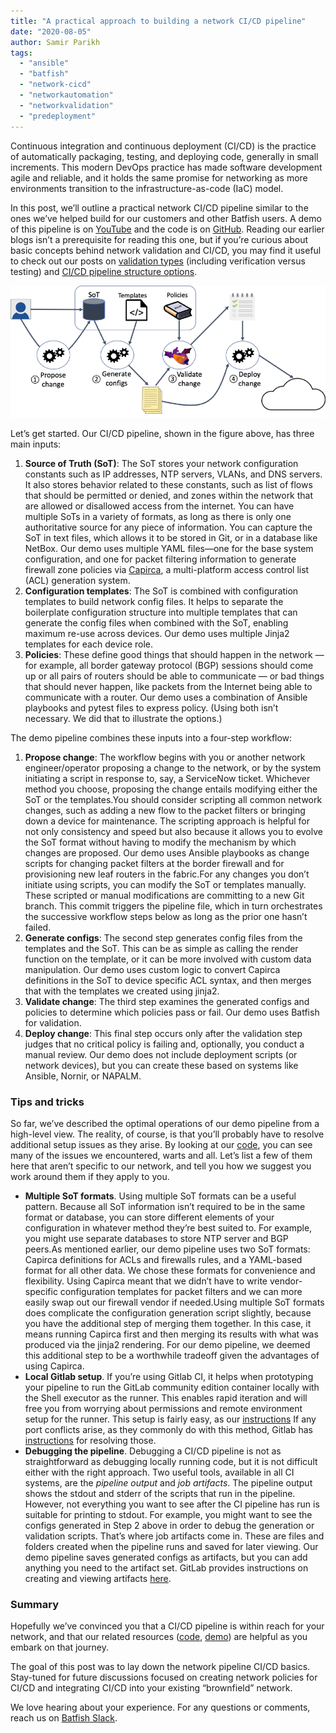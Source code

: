 ```yaml
---
title: "A practical approach to building a network CI/CD pipeline"
date: "2020-08-05"
author: Samir Parikh
tags:
  - "ansible"
  - "batfish"
  - "network-cicd"
  - "networkautomation"
  - "networkvalidation"
  - "predeployment"
---
```


Continuous integration and continuous deployment (CI/CD) is the practice of automatically packaging, testing, and deploying code, generally in small increments. This modern DevOps practice has made software development agile and reliable, and it holds the same promise for networking as more environments transition to the infrastructure-as-code (IaC) model.

In this post, we’ll outline a practical network CI/CD pipeline similar to the ones we’ve helped build for our customers and other Batfish users. A demo of this pipeline is on [YouTube](https://www.youtube.com/watch?v=ORFiReqaUzY) and the code is on [GitHub](https://github.com/batfish/af19-demo). Reading our earlier blogs isn’t a prerequisite for reading this one, but if you’re curious about basic concepts behind network validation and CI/CD, you may find it useful to check out our posts on [validation types](/2019/01/16/the-what-when-and-how-of-network-validation.html) (including verification versus testing) and [CI/CD pipeline structure options](/2019/03/15/designing-a-network-validation-pipeline.html).

<div class="img-background">
    <img src="/assets/images/ci_cd_pipeline.png" alt="Alt text" width="600px">
</div>

Let’s get started. Our CI/CD pipeline, shown in the figure above, has three main inputs:

1. **Source of Truth (SoT)**: The SoT stores your network configuration constants such as IP addresses, NTP servers, VLANs, and DNS servers. It also stores behavior related to these constants, such as list of flows that should be permitted or denied, and zones within the network that are allowed or disallowed access from the internet. You can have multiple SoTs in a variety of formats, as long as there is only one authoritative source for any piece of information. You can capture the SoT in text files, which allows it to be stored in Git, or in a database like NetBox. Our demo uses multiple YAML files—one for the base system configuration, and one for packet filtering information to generate firewall zone policies via [Capirca](https://github.com/google/capirca), a multi-platform access control list (ACL) generation system.
2. **Configuration templates**: The SoT is combined with configuration templates to build network config files. It helps to separate the boilerplate configuration structure into multiple templates that can generate the config files when combined with the SoT, enabling maximum re-use across devices. Our demo uses multiple Jinja2 templates for each device role.
3. **Policies**: These define good things that should happen in the network — for example, all border gateway protocol (BGP) sessions should come up or all pairs of routers should be able to communicate — or bad things that should never happen, like packets from the Internet being able to communicate with a router. Our demo uses a combination of Ansible playbooks and pytest files to express policy. (Using both isn’t necessary. We did that to illustrate the options.)

The demo pipeline combines these inputs into a four-step workflow:

1. **Propose change**: The workflow begins with you or another network engineer/operator proposing a change to the network, or by the system initiating a script in response to, say, a ServiceNow ticket. Whichever method you choose, proposing the change entails modifying either the SoT or the templates.You should consider scripting all common network changes, such as adding a new flow to the packet filters or bringing down a device for maintenance. The scripting approach is helpful for not only consistency and speed but also because it allows you to evolve the SoT format without having to modify the mechanism by which changes are proposed. Our demo uses Ansible playbooks as change scripts for changing packet filters at the border firewall and for provisioning new leaf routers in the fabric.For any changes you don’t initiate using scripts, you can modify the SoT or templates manually. These scripted or manual modifications are committing to a new Git branch. This commit triggers the pipeline file, which in turn orchestrates the successive workflow steps below as long as the prior one hasn’t failed.
2. **Generate configs**: The second step generates config files from the templates and the SoT. This can be as simple as calling the render function on the template, or it can be more involved with custom data manipulation. Our demo uses custom logic to convert Capirca definitions in the SoT to device specific ACL syntax, and then merges that with the templates we created using jinja2.
3. **Validate change**: The third step examines the generated configs and policies to determine which policies pass or fail. Our demo uses Batfish for validation.
4. **Deploy change**: This final step occurs only after the validation step judges that no critical policy is failing and, optionally, you conduct a manual review. Our demo does not include deployment scripts (or network devices), but you can create these based on systems like Ansible, Nornir, or NAPALM.

### Tips and tricks

So far, we’ve described the optimal operations of our demo pipeline from a high-level view. The reality, of course, is that you’ll probably have to resolve additional setup issues as they arise. By looking at our [code](https://github.com/batfish/af19-demo), you can see many of the issues we encountered, warts and all. Let’s list a few of them here that aren’t specific to our network, and tell you how we suggest you work around them if they apply to you.

- **Multiple SoT formats**. Using multiple SoT formats can be a useful pattern. Because all SoT information isn’t required to be in the same format or database, you can store different elements of your configuration in whatever method they’re best suited to. For example, you might use separate databases to store NTP server and BGP peers.As mentioned earlier, our demo pipeline uses two SoT formats: Capirca definitions for ACLs and firewalls rules, and a YAML-based format for all other data. We chose these formats for convenience and flexibility. Using Capirca meant that we didn’t have to write vendor-specific configuration templates for packet filters and we can more easily swap out our firewall vendor if needed.Using multiple SoT formats does complicate the configuration generation script slightly, because you have the additional step of merging them together. In this case, it means running Capirca first and then merging its results with what was produced via the jinja2 rendering. For our demo pipeline, we deemed this additional step to be a worthwhile tradeoff given the advantages of using Capirca.
- **Local Gitlab setup**. If you’re using Gitlab CI, it helps when prototyping your pipeline to run the GitLab community edition container locally with the Shell executor as the runner. This enables rapid iteration and will free you from worrying about permissions and remote environment setup for the runner. This setup is fairly easy, as our [instructions](https://github.com/batfish/af19-demo#local-gitlab-setup-on-a-mac) If any port conflicts arise, as they commonly do with this method, Gitlab has [instructions](https://docs.gitlab.com/omnibus/docker/#expose-gitlab-on-different-ports) for resolving those.
- **Debugging the pipeline**. Debugging a CI/CD pipeline is not as straightforward as debugging locally running code, but it is not difficult either with the right approach. Two useful tools, available in all CI systems, are the _pipeline_ _output_ and _job artifacts_. The pipeline output shows the stdout and stderr of the scripts that run in the pipeline. However, not everything you want to see after the CI pipeline has run is suitable for printing to stdout. For example, you might want to see the configs generated in Step 2 above in order to debug the generation or validation scripts. That’s where job artifacts come in. These are files and folders created when the pipeline runs and saved for later viewing. Our demo pipeline saves generated configs as artifacts, but you can add anything you need to the artifact set. GitLab provides instructions on creating and viewing artifacts [here](https://docs.gitlab.com/ee/ci/pipelines/job_artifacts.html).

### Summary

Hopefully we’ve convinced you that a CI/CD pipeline is within reach for your network, and that our related resources ([code](https://github.com/batfish/af19-demo), [demo](https://www.youtube.com/watch?v=ORFiReqaUzY)) are helpful as you embark on that journey.

The goal of this post was to lay down the network pipeline CI/CD basics. Stay-tuned for future discussions focused on creating network policies for CI/CD and integrating CI/CD into your existing “brownfield” network.

We love hearing about your experience. For any questions or comments, reach us on [Batfish Slack](https://join.slack.com/t/batfish-org/shared_invite/enQtMzA0Nzg2OTAzNzQ1LTcyYzY3M2Q0NWUyYTRhYjdlM2IzYzRhZGU1NWFlNGU2MzlhNDY3OTJmMDIyMjQzYmRlNjhkMTRjNWIwNTUwNTQ).
